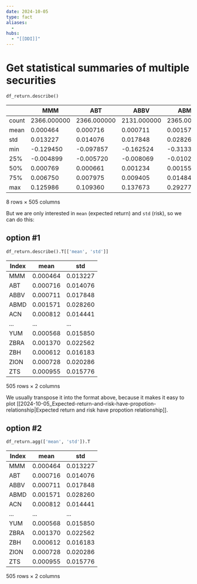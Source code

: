 ```yaml
---
date: 2024-10-05
type: fact
aliases:
  -
hubs:
  - "[[DDI]]"
---
```


# Get statistical summaries of multiple securities

```python
df_return.describe()
```
|       | MMM       | ABT       | ABBV      | ABMD      | ACN       | ATV1      | ADBE      | AMD       | AAP       | AES       |
|-------|-----------|-----------|-----------|-----------|-----------|-----------|-----------|-----------|-----------|-----------|
| count | 2366.000000| 2366.000000| 2131.000000| 2365.000000| 2366.000000| 2366.000000| 2366.000000| 2366.000000| 2365.000000| 2366.000000|
| mean  | 0.000464  | 0.000716  | 0.000711  | 0.001571  | 0.000812  | 0.001078  | 0.001380  | 0.001798  | 0.000635  | 0.000494  |
| std   | 0.013227  | 0.014076  | 0.017848  | 0.028260  | 0.014441  | 0.020098  | 0.018255  | 0.036815  | 0.020331  | 0.018964  |
| min   | -0.129450 | -0.097857 | -0.162524 | -0.313320 | -0.102967 | -0.123905 | -0.147452 | -0.242291 | -0.203439 | -0.173010 |
| 25%   | -0.004899 | -0.005720 | -0.008069 | -0.010223 | -0.005717 | -0.009376 | -0.006823 | -0.016162 | -0.008026 | -0.008636 |
| 50%   | 0.000769  | 0.000661  | 0.001234  | 0.001558  | 0.001177  | 0.001131  | 0.001397  | 0.000061  | 0.000447  | 0.000903  |
| 75%   | 0.006750  | 0.007975  | 0.009405  | 0.014845  | 0.007687  | 0.011237  | 0.010216  | 0.018641  | 0.009305  | 0.009901  |
| max   | 0.125986  | 0.109360  | 0.137673  | 0.292778  | 0.128573  | 0.188774  | 0.177193  | 0.522901  | 0.165576  | 0.149582  |

8 rows × 505 columns

But we are only interested in `mean` (expected return) and `std` (risk), so we can do this:

## option #1

```python
df_return.describe().T[['mean', 'std']]
```
| Index | mean     | std      |
|-------|----------|----------|
| MMM   | 0.000464 | 0.013227 |
| ABT   | 0.000716 | 0.014076 |
| ABBV  | 0.000711 | 0.017848 |
| ABMD  | 0.001571 | 0.028260 |
| ACN   | 0.000812 | 0.014441 |
| ...   | ...      | ...      |
| YUM   | 0.000568 | 0.015850 |
| ZBRA  | 0.001370 | 0.022562 |
| ZBH   | 0.000612 | 0.016183 |
| ZION  | 0.000728 | 0.020286 |
| ZTS   | 0.000955 | 0.015776 |

505 rows × 2 columns

We usually transpose it into the format above, because it makes it easy to plot [[2024-10-05_Expected-return-and-risk-have-propotion-relationship|Expected return and risk have propotion relationship]].

## option #2

```python
df_return.agg(['mean', 'std']).T
```

| Index | mean     | std      |
|-------|----------|----------|
| MMM   | 0.000464 | 0.013227 |
| ABT   | 0.000716 | 0.014076 |
| ABBV  | 0.000711 | 0.017848 |
| ABMD  | 0.001571 | 0.028260 |
| ACN   | 0.000812 | 0.014441 |
| ...   | ...      | ...      |
| YUM   | 0.000568 | 0.015850 |
| ZBRA  | 0.001370 | 0.022562 |
| ZBH   | 0.000612 | 0.016183 |
| ZION  | 0.000728 | 0.020286 |
| ZTS   | 0.000955 | 0.015776 |

505 rows × 2 columns
